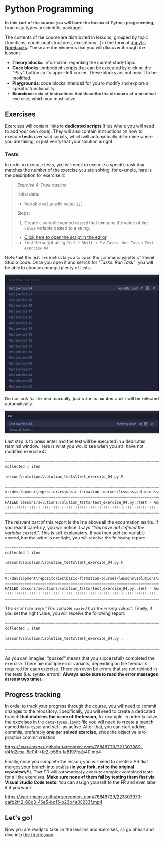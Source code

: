 # Python Programming

In this part of the course you will learn the basics of Python programming, from data types to scientific packages.

The contents of the course are distributed in lessons, grouped by topic (functions, conditional structures, exceptions...) in the form of [Jupyter Notebooks](https://jupyter.org/). These are the elements that you will discover through the lessons:

- **Theory blocks**: information regarding the current study topic.
- **Code blocks**: embedded scripts that can be executed by clicking the "Play" button on its upper-left corner. These blocks are not meant to be modified.
- **Playgrounds**: code blocks intended for you to modify and explore a specific functionality.
- **Exercises**: sets of instructions that describe the structure of a practical exercise, which you must solve.

## Exercises

Exercises will contain links to **dedicated scripts** (files where you will need to add your own code). They will also contain instructions on how to execute **tests** over said scripts, which will automatically determine where you are failing, or just verify that your solution is right.

### Tests

In order to execute tests, you will need to execute a specific task that matches the number of the exercise you are solving, for example, here is the description for exercise 4:

> _Exercise 4: Type casting_
>
> Initial data:
>
> - Variable `value` with value `123`.
>
> Steps:
>
> 1. Create a variable named `casted` that contains the value of the `value` variable casted to a string.
>
> - [Click here to open the script in the editor](./solutions/exercise_04.py)
> - Test the script using `Ctrl + Shift + P` > `Tasks: Run Task` > `Test exercise 04`

Note that the last line instructs you to open the command palette of Visual Studio Code. Once you open it and search for *"Tasks: Run Task"*, you will be able to choose amongst plenty of tests.

![Test selection](/media/lessons/tests-1.png)

Do not look for the test manually, just write its number and it will be selected automatically.

![Test search](/media/lessons/tests-2.png)

Last step is to press enter and the test will be executed in a dedicated terminal window. Here is what you would see when you still have not modified exercise 4:

```powershell
=========================================================================== test session starts ============================================================================
collected 1 item

lessons\solutions\solution_tests\test_exercise_04.py F

================================================================================= FAILURES =================================================================================
V:\development\repositories\basic-formation-courses\lessons\solutions\solution_tests\test_exercise_04.py:12: AssertionError: You have not defined the variable `casted`.
========================================================================= short test summary info ==========================================================================
FAILED lessons/solutions/solution_tests/test_exercise_04.py::test - AssertionError: You have not defined the variable `casted`.
!!!!!!!!!!!!!!!!!!!!!!!!!!!!!!!!!!!!!!!!!!!!!!!!!!!!!!!!!!!!!!!!!!!!!!!! stopping after 1 failures !!!!!!!!!!!!!!!!!!!!!!!!!!!!!!!!!!!!!!!!!!!!!!!!!!!!!!!!!!!!!!!!!!!!!!!!!
============================================================================ 1 failed in 0.10s =============================================================================
```

The relevant part of this report is the line above all the exclamation marks. If you read it carefully, you will notice it says *"You have not defined the variable `casted`."*. This is self explanatory. If you then add the variable casted, but the value is not right, you will receive the following report:

```powershell
=========================================================================== test session starts ============================================================================
collected 1 item

lessons\solutions\solution_tests\test_exercise_04.py F

================================================================================= FAILURES =================================================================================
V:\development\repositories\basic-formation-courses\lessons\solutions\solution_tests\test_exercise_04.py:14: AssertionError: The variable `casted` has the wrong value.
========================================================================= short test summary info ==========================================================================
FAILED lessons/solutions/solution_tests/test_exercise_04.py::test - AssertionError: The variable `casted` has the wrong value.
!!!!!!!!!!!!!!!!!!!!!!!!!!!!!!!!!!!!!!!!!!!!!!!!!!!!!!!!!!!!!!!!!!!!!!!! stopping after 1 failures !!!!!!!!!!!!!!!!!!!!!!!!!!!!!!!!!!!!!!!!!!!!!!!!!!!!!!!!!!!!!!!!!!!!!!!!!
============================================================================ 1 failed in 0.16s =============================================================================
```

The error now says *"The variable `casted` has the wrong value."*. Finally, if you set the right value, you will receive the following report:

```powershell
=========================================================================== test session starts ============================================================================
collected 1 item

lessons\solutions\solution_tests\test_exercise_04.py .

============================================================================ 1 passed in 0.18s =============================================================================
```

As you can imagine, *"passed"* means that you successfully completed the exercise. There are multiple error variants, depending on the feedback required for each exercise. There can even be errors that are not defined in the tests (i.e. syntax errors). **Always make sure to read the error messages at least two times**.

## Progress tracking

In order to track your progress through the course, you will need to commit changes to the repository. Specifically, you will need to create a dedicated branch **that matches the name of the lesson**, for example, in order to solve the exercises in the `data-types.ipynb` file you will need to create a branch named `data-types` and set it as active. After that, you can start adding commits, preferably **one per solved exercise**, since the objective is to practice commit creation.

https://user-images.githubusercontent.com/76848729/223303969-d4fd2eba-8e04-4fc2-b56b-fa8197feab40.mp4

Finally, once you complete the lesson, you will need to create a PR that merges your branch into `stable` (**in your fork, not to the original repository!!**). That PR will automatically execute complex combined tests for all the exercises. **Make sure none of them fail by testing them first via Visual Studio Code tests**. You can assign yourself to the PR and even label it if you want.

https://user-images.githubusercontent.com/76848729/223303973-cafb2f42-68c3-46e5-bd15-b23b4a08233f.mp4

## Let's go!

Now you are ready to take on the lessons and exercises, so go ahead and dive into [the first lesson](./introduction.ipynb).
